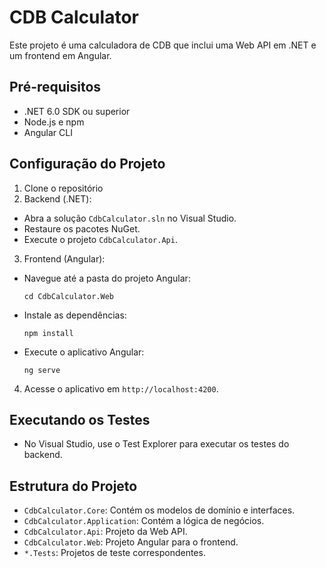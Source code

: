 # CDB Calculator

Este projeto é uma calculadora de CDB que inclui uma Web API em .NET e um frontend em Angular.

## Pré-requisitos

- .NET 6.0 SDK ou superior
- Node.js e npm
- Angular CLI

## Configuração do Projeto

1. Clone o repositório
2. Backend (.NET):
- Abra a solução `CdbCalculator.sln` no Visual Studio.
- Restaure os pacotes NuGet.
- Execute o projeto `CdbCalculator.Api`.

3. Frontend (Angular):
- Navegue até a pasta do projeto Angular:
  ```
  cd CdbCalculator.Web
  ```
- Instale as dependências:
  ```
  npm install
  ```
- Execute o aplicativo Angular:
  ```
  ng serve
  ```

4. Acesse o aplicativo em `http://localhost:4200`.

## Executando os Testes

- No Visual Studio, use o Test Explorer para executar os testes do backend.

## Estrutura do Projeto

- `CdbCalculator.Core`: Contém os modelos de domínio e interfaces.
- `CdbCalculator.Application`: Contém a lógica de negócios.
- `CdbCalculator.Api`: Projeto da Web API.
- `CdbCalculator.Web`: Projeto Angular para o frontend.
- `*.Tests`: Projetos de teste correspondentes.
